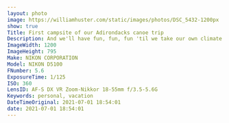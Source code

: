 ```yaml
---
layout: photo
image: https://williamhuster.com/static/images/photos/DSC_5432-1200px
show: true
Title: First campsite of our Adirondacks canoe trip
Description: And we'll have fun, fun, fun 'til we take our own climate awayyyy
ImageWidth: 1200
ImageHeight: 795
Make: NIKON CORPORATION
Model: NIKON D5100
FNumber: 5.6
ExposureTime: 1/125
ISO: 360
LensID: AF-S DX VR Zoom-Nikkor 18-55mm f/3.5-5.6G
Keywords: personal, vacation
DateTimeOriginal: 2021-07-01 18:54:01
date: 2021-07-01 18:54:01
---
```

